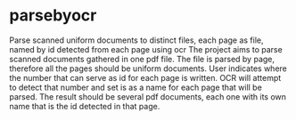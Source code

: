# parsebyocr
Parse scanned uniform documents to distinct files, each page as file, named by id detected from each page using ocr
The project aims to parse scanned documents gathered in one pdf file. The file is parsed by page, therefore all the pages should be uniform documents. User indicates where the number that can serve as id for each page is written. OCR will attempt to detect that number and set is as a name for each page that will be parsed. The result should be several pdf documents, each one with its own name that is the id detected in that page.
